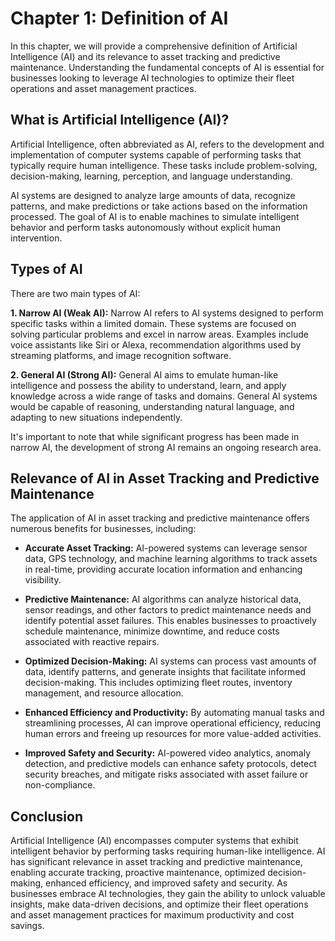 Chapter 1: Definition of AI
===========================

In this chapter, we will provide a comprehensive definition of Artificial Intelligence (AI) and its relevance to asset tracking and predictive maintenance. Understanding the fundamental concepts of AI is essential for businesses looking to leverage AI technologies to optimize their fleet operations and asset management practices.

What is Artificial Intelligence (AI)?
-------------------------------------

Artificial Intelligence, often abbreviated as AI, refers to the development and implementation of computer systems capable of performing tasks that typically require human intelligence. These tasks include problem-solving, decision-making, learning, perception, and language understanding.

AI systems are designed to analyze large amounts of data, recognize patterns, and make predictions or take actions based on the information processed. The goal of AI is to enable machines to simulate intelligent behavior and perform tasks autonomously without explicit human intervention.

Types of AI
-----------

There are two main types of AI:

**1. Narrow AI (Weak AI):** Narrow AI refers to AI systems designed to perform specific tasks within a limited domain. These systems are focused on solving particular problems and excel in narrow areas. Examples include voice assistants like Siri or Alexa, recommendation algorithms used by streaming platforms, and image recognition software.

**2. General AI (Strong AI):** General AI aims to emulate human-like intelligence and possess the ability to understand, learn, and apply knowledge across a wide range of tasks and domains. General AI systems would be capable of reasoning, understanding natural language, and adapting to new situations independently.

It's important to note that while significant progress has been made in narrow AI, the development of strong AI remains an ongoing research area.

Relevance of AI in Asset Tracking and Predictive Maintenance
------------------------------------------------------------

The application of AI in asset tracking and predictive maintenance offers numerous benefits for businesses, including:

* **Accurate Asset Tracking:** AI-powered systems can leverage sensor data, GPS technology, and machine learning algorithms to track assets in real-time, providing accurate location information and enhancing visibility.

* **Predictive Maintenance:** AI algorithms can analyze historical data, sensor readings, and other factors to predict maintenance needs and identify potential asset failures. This enables businesses to proactively schedule maintenance, minimize downtime, and reduce costs associated with reactive repairs.

* **Optimized Decision-Making:** AI systems can process vast amounts of data, identify patterns, and generate insights that facilitate informed decision-making. This includes optimizing fleet routes, inventory management, and resource allocation.

* **Enhanced Efficiency and Productivity:** By automating manual tasks and streamlining processes, AI can improve operational efficiency, reducing human errors and freeing up resources for more value-added activities.

* **Improved Safety and Security:** AI-powered video analytics, anomaly detection, and predictive models can enhance safety protocols, detect security breaches, and mitigate risks associated with asset failure or non-compliance.

Conclusion
----------

Artificial Intelligence (AI) encompasses computer systems that exhibit intelligent behavior by performing tasks requiring human-like intelligence. AI has significant relevance in asset tracking and predictive maintenance, enabling accurate tracking, proactive maintenance, optimized decision-making, enhanced efficiency, and improved safety and security. As businesses embrace AI technologies, they gain the ability to unlock valuable insights, make data-driven decisions, and optimize their fleet operations and asset management practices for maximum productivity and cost savings.
